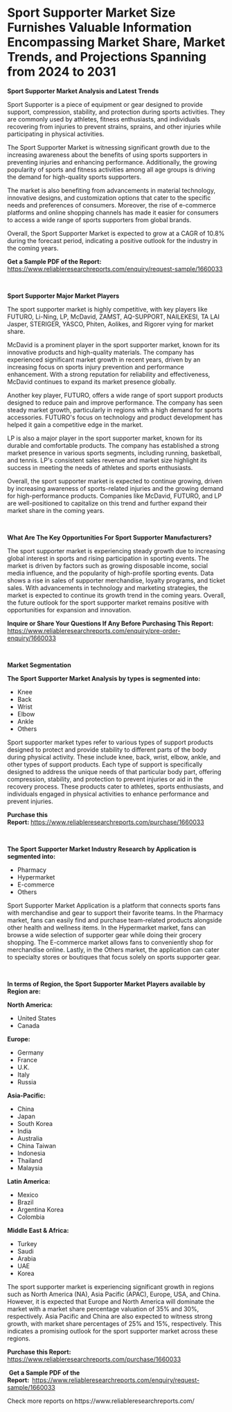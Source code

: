 <p><h1>Sport Supporter Market Size Furnishes Valuable Information Encompassing Market Share, Market Trends, and Projections Spanning from 2024 to 2031</h1></p><p><strong>Sport Supporter Market Analysis and Latest Trends</strong></p>
<p><p>Sport Supporter is a piece of equipment or gear designed to provide support, compression, stability, and protection during sports activities. They are commonly used by athletes, fitness enthusiasts, and individuals recovering from injuries to prevent strains, sprains, and other injuries while participating in physical activities.</p><p>The Sport Supporter Market is witnessing significant growth due to the increasing awareness about the benefits of using sports supporters in preventing injuries and enhancing performance. Additionally, the growing popularity of sports and fitness activities among all age groups is driving the demand for high-quality sports supporters.</p><p>The market is also benefiting from advancements in material technology, innovative designs, and customization options that cater to the specific needs and preferences of consumers. Moreover, the rise of e-commerce platforms and online shopping channels has made it easier for consumers to access a wide range of sports supporters from global brands.</p><p>Overall, the Sport Supporter Market is expected to grow at a CAGR of 10.8% during the forecast period, indicating a positive outlook for the industry in the coming years.</p></p>
<p><strong>Get a Sample PDF of the Report:&nbsp;</strong> <a href="https://www.reliableresearchreports.com/enquiry/request-sample/1660033">https://www.reliableresearchreports.com/enquiry/request-sample/1660033</a></p>
<p>&nbsp;</p>
<p><strong>Sport Supporter Major Market Players</strong></p>
<p><p>The sport supporter market is highly competitive, with key players like FUTURO, Li-Ning, LP, McDavid, ZAMST, AQ-SUPPORT, NAILEKESI, TA LAI Jasper, STERIGER, YASCO, Phiten, Aolikes, and Rigorer vying for market share. </p><p>McDavid is a prominent player in the sport supporter market, known for its innovative products and high-quality materials. The company has experienced significant market growth in recent years, driven by an increasing focus on sports injury prevention and performance enhancement. With a strong reputation for reliability and effectiveness, McDavid continues to expand its market presence globally.</p><p>Another key player, FUTURO, offers a wide range of sport support products designed to reduce pain and improve performance. The company has seen steady market growth, particularly in regions with a high demand for sports accessories. FUTURO's focus on technology and product development has helped it gain a competitive edge in the market.</p><p>LP is also a major player in the sport supporter market, known for its durable and comfortable products. The company has established a strong market presence in various sports segments, including running, basketball, and tennis. LP's consistent sales revenue and market size highlight its success in meeting the needs of athletes and sports enthusiasts.</p><p>Overall, the sport supporter market is expected to continue growing, driven by increasing awareness of sports-related injuries and the growing demand for high-performance products. Companies like McDavid, FUTURO, and LP are well-positioned to capitalize on this trend and further expand their market share in the coming years.</p></p>
<p>&nbsp;</p>
<p><strong>What Are The Key Opportunities For Sport Supporter Manufacturers?</strong></p>
<p><p>The sport supporter market is experiencing steady growth due to increasing global interest in sports and rising participation in sporting events. The market is driven by factors such as growing disposable income, social media influence, and the popularity of high-profile sporting events. Data shows a rise in sales of supporter merchandise, loyalty programs, and ticket sales. With advancements in technology and marketing strategies, the market is expected to continue its growth trend in the coming years. Overall, the future outlook for the sport supporter market remains positive with opportunities for expansion and innovation.</p></p>
<p><strong>Inquire or Share Your Questions If Any Before Purchasing This Report:</strong> <a href="https://www.reliableresearchreports.com/enquiry/pre-order-enquiry/1660033">https://www.reliableresearchreports.com/enquiry/pre-order-enquiry/1660033</a></p>
<p>&nbsp;</p>
<p><strong>Market Segmentation</strong></p>
<p><strong>The Sport Supporter Market Analysis by types is segmented into:</strong></p>
<p><ul><li>Knee</li><li>Back</li><li>Wrist</li><li>Elbow</li><li>Ankle</li><li>Others</li></ul></p>
<p><p>Sport supporter market types refer to various types of support products designed to protect and provide stability to different parts of the body during physical activity. These include knee, back, wrist, elbow, ankle, and other types of support products. Each type of support is specifically designed to address the unique needs of that particular body part, offering compression, stability, and protection to prevent injuries or aid in the recovery process. These products cater to athletes, sports enthusiasts, and individuals engaged in physical activities to enhance performance and prevent injuries.</p></p>
<p><strong>Purchase this Report:&nbsp;</strong><a href="https://www.reliableresearchreports.com/purchase/1660033">https://www.reliableresearchreports.com/purchase/1660033</a></p>
<p>&nbsp;</p>
<p><strong>The Sport Supporter Market Industry Research by Application is segmented into:</strong></p>
<p><ul><li>Pharmacy</li><li>Hypermarket</li><li>E-commerce</li><li>Others</li></ul></p>
<p><p>Sport Supporter Market Application is a platform that connects sports fans with merchandise and gear to support their favorite teams. In the Pharmacy market, fans can easily find and purchase team-related products alongside other health and wellness items. In the Hypermarket market, fans can browse a wide selection of supporter gear while doing their grocery shopping. The E-commerce market allows fans to conveniently shop for merchandise online. Lastly, in the Others market, the application can cater to specialty stores or boutiques that focus solely on sports supporter gear.</p></p>
<p>&nbsp;</p>
<p><strong>In terms of Region, the Sport Supporter Market Players available by Region are:</strong></p>
<p>
    <p> <strong> North America: </strong>
        <ul>
            <li>United States</li>
            <li>Canada</li>
        </ul>
        </p> 
    <p> <strong> Europe: </strong>
        <ul>
            <li>Germany</li>
            <li>France</li>
            <li>U.K.</li>
            <li>Italy</li>
            <li>Russia</li>
        </ul>
        </p> 
    <p> <strong> Asia-Pacific: </strong>
        <ul>
            <li>China</li>
            <li>Japan</li>
            <li>South Korea</li>
            <li>India</li>
            <li>Australia</li>
            <li>China Taiwan</li>
            <li>Indonesia</li>
            <li>Thailand</li>
            <li>Malaysia</li>
        </ul>
        </p> 
    <p> <strong> Latin America: </strong>
        <ul>
            <li>Mexico</li>
            <li>Brazil</li>
            <li>Argentina Korea</li>
            <li>Colombia</li>
        </ul>
        </p> 
    <p> <strong> Middle East & Africa: </strong>
        <ul>
            <li>Turkey</li>
            <li>Saudi</li>
            <li>Arabia</li>
            <li>UAE</li>
            <li>Korea</li>
        </ul>
    </p>
    </p>
<p><p>The sport supporter market is experiencing significant growth in regions such as North America (NA), Asia Pacific (APAC), Europe, USA, and China. However, it is expected that Europe and North America will dominate the market with a market share percentage valuation of 35% and 30%, respectively. Asia Pacific and China are also expected to witness strong growth, with market share percentages of 25% and 15%, respectively. This indicates a promising outlook for the sport supporter market across these regions.</p></p>
<p><strong>Purchase this Report: </strong><a href="https://www.reliableresearchreports.com/purchase/1660033">https://www.reliableresearchreports.com/purchase/1660033</a></p>
<p>&nbsp;<strong>Get a Sample PDF of the Report:&nbsp;&nbsp;</strong><a href="https://www.reliableresearchreports.com/enquiry/request-sample/1660033">https://www.reliableresearchreports.com/enquiry/request-sample/1660033</a></p>
<p><strong></strong></p>
<p>Check more reports on https://www.reliableresearchreports.com/</p>
